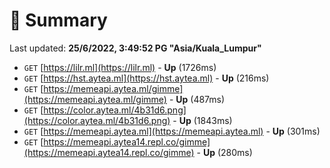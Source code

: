 # 📖 Summary
Last updated: **25/6/2022, 3:49:52 PG "Asia/Kuala_Lumpur"**

- `GET` [https://lilr.ml](https://lilr.ml) - **Up** (1726ms)
- `GET` [https://hst.aytea.ml](https://hst.aytea.ml) - **Up** (216ms)
- `GET` [https://memeapi.aytea.ml/gimme](https://memeapi.aytea.ml/gimme) - **Up** (487ms)
- `GET` [https://color.aytea.ml/4b31d6.png](https://color.aytea.ml/4b31d6.png) - **Up** (1843ms)
- `GET` [https://memeapi.aytea.ml](https://memeapi.aytea.ml) - **Up** (301ms)
- `GET` [https://memeapi.aytea14.repl.co/gimme](https://memeapi.aytea14.repl.co/gimme) - **Up** (280ms)

